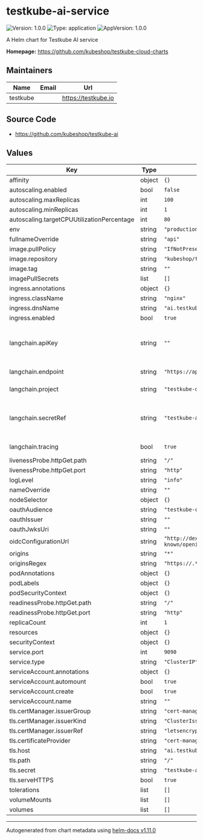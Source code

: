 # testkube-ai-service

![Version: 1.0.0](https://img.shields.io/badge/Version-1.0.0-informational?style=flat-square) ![Type: application](https://img.shields.io/badge/Type-application-informational?style=flat-square) ![AppVersion: 1.0.0](https://img.shields.io/badge/AppVersion-1.0.0-informational?style=flat-square)

A Helm chart for Testkube AI service

**Homepage:** <https://github.com/kubeshop/testkube-cloud-charts>

## Maintainers

| Name | Email | Url |
| ---- | ------ | --- |
| testkube |  | <https://testkube.io> |

## Source Code

* <https://github.com/kubeshop/testkube-ai>

## Values

| Key | Type | Default | Description |
|-----|------|---------|-------------|
| affinity | object | `{}` |  |
| autoscaling.enabled | bool | `false` |  |
| autoscaling.maxReplicas | int | `100` |  |
| autoscaling.minReplicas | int | `1` |  |
| autoscaling.targetCPUUtilizationPercentage | int | `80` |  |
| env | string | `"production"` |  |
| fullnameOverride | string | `"api"` |  |
| image.pullPolicy | string | `"IfNotPresent"` |  |
| image.repository | string | `"kubeshop/testkube-ai"` |  |
| image.tag | string | `""` |  |
| imagePullSecrets | list | `[]` |  |
| ingress.annotations | object | `{}` |  |
| ingress.className | string | `"nginx"` |  |
| ingress.dnsName | string | `"ai.testkube.dev"` |  |
| ingress.enabled | bool | `true` |  |
| langchain.apiKey | string | `""` | LangChain API Key - can be provided directly or referenced from a secret |
| langchain.endpoint | string | `"https://api.smith.langchain.com/"` | Endpoint for LangChain API |
| langchain.project | string | `"testkube-dev"` | Project identifier for LangChain |
| langchain.secretRef | string | `"testkube-ai"` | Reference to the secret containing the LangChain API Key (`LANGCHAIN_API_KEY`) |
| langchain.tracing | bool | `true` | Enable LangChain tracing |
| livenessProbe.httpGet.path | string | `"/"` |  |
| livenessProbe.httpGet.port | string | `"http"` |  |
| logLevel | string | `"info"` |  |
| nameOverride | string | `""` |  |
| nodeSelector | object | `{}` |  |
| oauthAudience | string | `"testkube-cloud"` |  |
| oauthIssuer | string | `""` |  |
| oauthJwksUri | string | `""` |  |
| oidcConfigurationUrl | string | `"http://dex.auth:5556/idp/.well-known/openid-configuration"` |  |
| origins | string | `"*"` |  |
| originsRegex | string | `"https://.*\\.testkube\\..*"` |  |
| podAnnotations | object | `{}` |  |
| podLabels | object | `{}` |  |
| podSecurityContext | object | `{}` |  |
| readinessProbe.httpGet.path | string | `"/"` |  |
| readinessProbe.httpGet.port | string | `"http"` |  |
| replicaCount | int | `1` |  |
| resources | object | `{}` |  |
| securityContext | object | `{}` |  |
| service.port | int | `9090` |  |
| service.type | string | `"ClusterIP"` |  |
| serviceAccount.annotations | object | `{}` |  |
| serviceAccount.automount | bool | `true` |  |
| serviceAccount.create | bool | `true` |  |
| serviceAccount.name | string | `""` |  |
| tls.certManager.issuerGroup | string | `"cert-manager.io"` |  |
| tls.certManager.issuerKind | string | `"ClusterIssuer"` |  |
| tls.certManager.issuerRef | string | `"letsencrypt-edge"` |  |
| tls.certificateProvider | string | `"cert-manager"` |  |
| tls.host | string | `"ai.testkube.dev"` |  |
| tls.path | string | `"/"` |  |
| tls.secret | string | `"testkube-ai-tls"` |  |
| tls.serveHTTPS | bool | `true` |  |
| tolerations | list | `[]` |  |
| volumeMounts | list | `[]` |  |
| volumes | list | `[]` |  |

----------------------------------------------
Autogenerated from chart metadata using [helm-docs v1.11.0](https://github.com/norwoodj/helm-docs/releases/v1.11.0)
